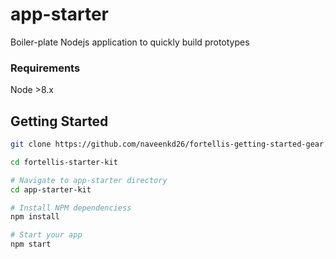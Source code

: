 app-starter
=======================

Boiler-plate Nodejs application to quickly build prototypes

### Requirements
Node >8.x

Getting Started
---------------

```bash
git clone https://github.com/naveenkd26/fortellis-getting-started-gear.git fortellis-starter-kit

cd fortellis-starter-kit

# Navigate to app-starter directory
cd app-starter-kit

# Install NPM dependenciess
npm install

# Start your app
npm start
```